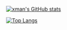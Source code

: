 [![xman's GitHub stats](https://github-readme-stats.vercel.app/api?username=xman213&theme=dark)](https://github.com/anuraghazra/github-readme-stats)



[![Top Langs](https://github-readme-stats.vercel.app/api/top-langs/?username=xman213&theme=dark)](https://github.com/anuraghazra/github-readme-stats)
